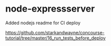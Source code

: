 # node-expressserver

Added nodejs readme for CI deploy

https://github.com/starkandwayne/concourse-tutorial/tree/master/16_run_tests_before_deploy

